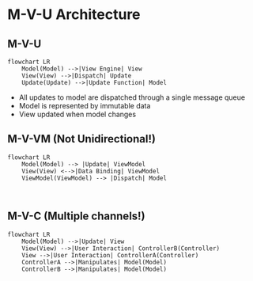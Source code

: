 ﻿# M-V-U Architecture

## M-V-U 
```mermaid
flowchart LR
    Model(Model) -->|View Engine| View
    View(View) -->|Dispatch| Update
    Update(Update) -->|Update Function| Model    
```
* All updates to model are dispatched through a single message queue
* Model is represented by immutable data
* View updated when model changes

## M-V-VM (Not Unidirectional!)
```mermaid
flowchart LR
    Model(Model) --> |Update| ViewModel
    View(View) <-->|Data Binding| ViewModel    
    ViewModel(ViewModel) --> |Dispatch| Model
    
    
```
## M-V-C (Multiple channels!)
```mermaid
flowchart LR
    Model(Model) -->|Update| View
    View(View) -->|User Interaction| ControllerB(Controller)
    View -->|User Interaction| ControllerA(Controller)
    ControllerA -->|Manipulates| Model(Model)
    ControllerB -->|Manipulates| Model(Model)    
     
```

